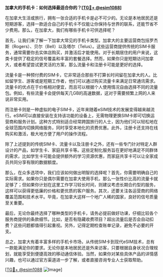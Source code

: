 **加拿大的手机卡：如何选择最适合你的？[[TG💪+ @esim1088](https://t.me/s/esim1088)]**

在加拿大生活或旅行，拥有一张合适的手机卡是必不可少的。无论是本地居民还是短期游客，选择一款适合自己的手机卡不仅能让你保持与世界的联系，还能节省不少费用。那么，在加拿大，我们有哪些手机卡可供选择呢？

首先，让我们来了解一下加拿大常见的手机卡类型。加拿大的主要运营商包括罗杰斯（Rogers）、贝尔（Bell）以及塔尔（Telus）。这些运营商提供传统的SIM卡服务，通常需要你去实体店购买，并激活后才能使用。对于长期居住的用户来说，这类卡提供了稳定的信号覆盖和丰富的套餐选择。然而，如果你只是短期访问加拿大，或者希望尝试更灵活的方案，那么流量卡和注册卡可能是更好的选择。

流量卡是一种预付费的SIM卡，它非常适合那些不打算长时间留在加拿大的人。比如留学生、游客或是短期工作者，他们可以通过购买流量卡来满足日常通讯需求。流量卡的优点在于价格相对便宜，而且可以根据个人使用情况自由选择不同的流量包。例如，有些流量卡会提供每天几GB的高速数据，这对于需要频繁上网的人来说非常实用。

而注册卡则是一种虚拟的电子SIM卡，近年来随着eSIM技术的发展变得越来越流行。eSIM可以直接安装在支持该功能的设备上，无需物理更换SIM卡即可切换运营商和服务计划。这种方式特别适合经常跨国旅行的人士，因为他们可以轻松地在全球范围内切换网络服务，同时享受本地化的资费优惠。此外，注册卡还支持在线购买和激活，极大地方便了用户的操作流程。

除了上述提到的传统SIM卡、流量卡以及注册卡之外，还有一些专门针对特定人群设计的产品，如学生卡、家庭共享卡等。这些定制化服务旨在更好地满足不同群体的需求，比如学生卡可能会提供额外的学习资源优惠，而家庭共享卡可以让全家成员共同分享有限的数据额度。

那么，在众多选项中，我们应该如何做出明智的选择呢？首先，你需要明确自己的实际需求。如果你只是偶尔需要在加拿大使用手机，那么一张性价比高的流量卡就足够了；但如果你计划在这里工作学习较长时间，则建议考虑长期合约型的服务，这样可以获得更低廉的价格和更优质的客户服务。其次，还要关注各运营商的网络覆盖范围和技术水平。毕竟，在加拿大这样一个地广人稀的国家，良好的信号质量至关重要。

最后，无论你最终选择了哪种类型的手机卡，请务必提前做好功课，仔细比较各个服务商提供的条款细节。比如，是否有隐藏收费项目？超出流量后是否会自动扣费？这些问题都值得引起重视。另外，记得定期检查账单记录，避免不必要的开支。

总之，加拿大有着丰富多样的手机卡市场，从传统SIM卡到现代eSIM技术，总有一款能满足你的要求。无论你是本地居民还是外来访客，只要根据自身状况合理规划，就能享受到便捷高效的移动通信体验。当然，如果你对某些具体产品的详情感兴趣，也可以通过官方渠道进一步了解，或者直接咨询专业人士获取帮助。

[[TG💪+ @esim1088](https://t.me/s/esim1088) ![Image](https://i.postimg.cc/4NQfJmqS/Snipaste-2025-05-13-00-14-12.png)]